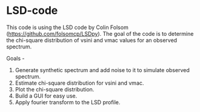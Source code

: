 # LSD-code
This code is using the LSD code by Colin Folsom (https://github.com/folsomcp/LSDpy). The goal of the code is to determine the chi-square distribution of vsini and vmac values for an observed spectrum.

Goals -
1. Generate synthetic spectrum and add noise to it to simulate observed spectrum.
2. Estimate chi-square distribution for vsini and vmac.
3. Plot the chi-square distribution.
4. Build a GUI for easy use.
5. Apply fourier transform to the LSD profile.
